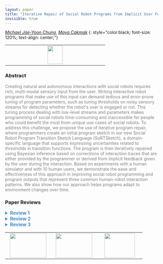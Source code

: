 ```yaml
---
layout: paper
title: "Iterative Repair of Social Robot Programs from Implicit User Feedback via Bayesian Inference"
invisible: true
---
```

*[Michael Jae-Yoon Chung](https://homes.cs.washington.edu/~mjyc/),  [Maya Cakmak](http://www.mayacakmak.com)*
{: style="color:black; font-size: 120%; text-align: center;"}

<table width="20%"> <tr>
<td style="width: 20%; text-align: center;"><a href="http://www.roboticsproceedings.org/rss16/p028.pdf"><img src="{{ site.baseurl }}/images/paper_link.png"
width = "50"  height = "60"/> </a> </td>

</tr></table>

### Abstract
<html><p style="color:gray; font-size: 100%; text-align: justified;">
Creating natural and autonomous interactions with social robots requires rich, multi-modal sensory input from the user. Writing interactive robot programs that make use of this input can demand tedious and error-prone tuning of program parameters, such as tuning thresholds on noisy sensory streams for detecting whether the robot's user is engaged or not. This tuning process dealing with low-level streams and parameters makes programming of social robots time-consuming and inaccessible for people who could benefit the most from unique use cases of social robots. To address this challenge, we propose the use of iterative program repair, where programmers create an initial program sketch in our new Social Robot Program Transition Sketch Language (SoRTSketch), a domain-specific language that supports expressing uncertainties related to thresholds in transition functions. The program is then iteratively repaired using Bayesian inference based on corrections of interaction traces that are either provided by the programmer or derived from implicit feedback given by the user during the interaction. Based on experiments with a human simulator and with 10 human users, we demonstrate the ease and effectiveness of this approach in improving social robot programming and program outputs that represent three common human-robot interaction patterns. We also show how our approach helps programs adapt to environment changes over time.
</p></html>

### Paper Reviews
<details><summary style="font-size:110%; color:#438BCA; cursor: pointer;"><b> Review 1</b></summary>
<p style="color:gray; font-size: 100%; text-align: justified; white-space: pre-line">
Enabling end-users to fine-tune behavior is important for democratizing robot programming. It allows users to personalize behavior without robot programming expertise. The motivation for this work is good, and the paper is relevant to RSS. I appreciate that the authors conducted both simulation and real-world experiments with human subjects. Application of the repair scheme appears to consistently improve the overlap score.  

== Areas for Improvement ==
I have concerns about the technical aspects of the paper. Specifically, the Bayesian update Eqn (2) appears incorrect. In the normalizer:
- what is the index j associated with?
- the sum appears to be over the correct data traces; shouldn't the marginalization be over hole variables? Potentially, this is a typographic error and can be easily corrected. However, if the update is inherently incorrect, the subsequent results would be invalid.  

The posterior update doesn't appear to be closed-form. If I understand correctly, the authors perform numerical integration over discretized parameter sets. However, this implies exponential complexity wrt the number of hole variables. This point should be clarified in the paper since it limits the applicability of the approach to a small number of hole variables.

The input trace doesn't appear to be corrected like the output traces; won't this lead to a "mismatch" between the input and output traces? If so, this could lead to incorrect inference. 

I appreciate that experiments were performed with human users. A potential improvement is to perform a comparison to a control group (e.g., an alternative baseline method), with a proper statistical tests or Bayesian analysis. 

Finally, the paper requires a thorough proof-read to correct typographic errors, e.g., 
- "XXX describe how variables are sampled for execution???" is an unfinished sentence.
- "corrections that are user by" -> "corrections that are used by"
-  \mu_open^iter4 and \mu_open^iter1 appear to be swapped? 
- Table 1 and in-text: "quite" -> "quiet"
- "tunned for" -> "tuned for" 

Overall, I find the key idea of iterative Bayesian program repair interesting, but the presented work appears preliminary. I hope that the authors can address the technical and presentation issues above. 

</p> </details>

<details><summary style="font-size:110%; color:#438BCA; cursor: pointer;"><b> Review 2</b></summary>
<p style="color:gray; font-size: 100%; text-align: justified; white-space: pre-line">
The authors provide a solution to a problem that not only appears in non-expert programming but also when experts intend to program new applications involving social robot behavior. The work is original in the way it attempts to find the unknown variables, sometimes also referred to as magic numbers.
The quality of the paper is promising given the number of experiments and examples that were incorporated within the paper but the paper in the current status needs some more clarification to get a good idea about the impact of the work. 

I had difficulties understanding some parts of the work and its implications properly. Therefore, I believe it will be important to improve the quality and clarity of the paper to ensure that the paper is understandable in all points and its implications are clear to every reader (see details below).
From my point of view, one aspect that could be improved is the motivation and introduction. There is a missing link between the motivation and the approach which gives me the impression the approach is not the right solution to the problem given in the motivation. For example, I have difficulties imagining how a non-expert could choose the right distribution for a hole variable when already to experts the range of values might sometimes be unclear (motivation: how non-experts could find new applications).
I really think the problem stated is very valuable to the community to be solved but following up on the previous point, the contribution could be more complete if it provided a way to deal with completely unknown hole variables. The need to give the probability distribution gives limits to the applicability of the proposed method. On the other hand, the method provides an excellent way for experts to find the unknown variables faster and in a more pleasant way.

Even though the description of the simulation experiment seems detailed enough, I have difficulties to understand how the simulations were done. For example, I did not understand how the sensor data, e.g. head angle, is simulated from intentions. Further, I am unsure about the noisy state traces. Was the noise added to the time of transitions or the length?
For me to evaluate the quality of the user study I would need more information on the users, e.g. did they have previous experience with programming. Further, the lack of statistical tests does leave a doubt on the perceived change in fluency or number of interventions. I can see that the authors might have decided to not apply statistical tests due to the small number of participants and large diversity among them. Still, the reasons for the lack of statistical tests should be stated explicitly. Especially, since the results seem not to support the author's hypothesis completely.

As 3 out of 10 participants did not manage to create a more fluent interaction, I expect a more critical discussion on this limitation. I think it would be more valuable to the community to find that non-experts have difficulties understanding the "Back" button as their knowledge on state machines might be limited or how robot sensors work. Therefore, I do not agree with the conclusion that the experiments prove the feasibility of the approach. I think a thorough rework on the discussion and result section would improve the quality of the work immensely without needing to rerun experiments. To make the results even more convincing, I encourage the authors to collect more data about their participants and to rerun the experiments with at least 20 participants to get significant and more reliable results.
</p> </details>

<details><summary style="font-size:110%; color:#438BCA; cursor: pointer;"><b> Review 3</b></summary>
<p style="color:gray; font-size: 100%; text-align: justified; white-space: pre-line">
===Detailed review===
Overall, the paper is well-written and clear. The paper makes a timely and relevant contribution to the field of robotics and human-robot interaction, where an active field of research is the effective and efficient creation and repair of robot programs, lowering the load on experts and shifting more towards non-experts to provide input and feedback. The contributions are clear and the motivation well explained. Overall, the methodology seems sound and the evaluation is thorough, including simulated and human experiments, as well as including changes in environment and noisy input. Please find my detailed comments below.

===Major===

-	The paper describes three different ‘social robot tasks’ that consist of storytelling, a neck exercise, and open Q&A. Where the three tasks essentially differ, they all require the same type of user feedback (‘go back’, or ‘next’). It would be great if the paper can discuss this approach for more complex situations and how this affects the effectiveness of this approach. For example, what if there is a larger number of potential actions to choose from than three (stop, wait, read) and the 'go back' does not necessarily reflect that instead of action X the alternative is Y, maybe there are many alternatives, and it may even become unfeasible for a human to keep providing feedback until the robot has learned the correct transition, just because it becomes too timely and the user may be reluctant to providing feedback and/or using the technology. Since the paper focuses on social robot actions specifically, I think this is crucial to at least touch upon in a discussion in the paper, maybe if the paper would include a Discussion section to discuss any drawbacks or potential avenues for future work would improve the paper even more. 
-	Similarly, it would be interesting to discuss the limitation of incorrect user feedback, whether on intentional or not. For example, one may turn the head to the left, while the robot said right but not notice that it was the incorrect side (left and right are often mixed by people). In this task, maybe the consequences are negligible, however, in a situation where the error may propagate further through the interaction, it may be worth discussing how to best handle this. Humans who did not fix incorrect transition errors is briefly described in IV.C.4 but not discussed in depth. 
-	Section IV.C 4) Results: the before-repair percentage overlaps as reported in text seem incorrect, I think the value for iter4_open and iter4_neck are accidentally switched, given the numbers shown in Fig. 6 (left). Correct this and maybe (this is minor) the paper could instead report that mean_iter1_neck increased from 0.33 (SD = 0.08) to 0.36 (SD = 0.08), and mean_iter1_open decreased from 0.80 (SD = 0.30) to 0.57 (SD = 0.21), for clarity of reading. Currently, it’s a bit tricky to read in the way they are presented now.
-	One concern I have is that the sample of people used in the experiment (N=10) is small and therefore, it is reasonable not to perform stats, however, the results are reported in a strong manner, talking about strict increases and decreases. I think it is fair to say that this trend is observed, however, maybe tone down the results a bit to align it with the actual evidence that is presented to prevent the results to be overly confidently interpreted by readers. 
-	The conclusion introduces sudden new directions for future work that are not mentioned before, which is not the goal of a conclusion. A conclusion section should summarize what has been discussed in the paper. Maybe it could be called ``conclusion and future work’’ section, but it should talk about avenues for future work in more detail. 

===Minor===

-	In Section III.A. Program Execution, there is an unfinished sentence that needs to be changed: ``XXX describe how variables are samples for execution???’’ Probably, due to the unfinished paragraph the goal of this subsubsection is not clear, maybe it can be included in another section rather than be separate. 
-	In Fig. 4: It could increase clarity to mention ‘dotted line’ in the figure’s caption when talking about `missing transition’ errors.
-	In Section III.B, the paper mentions that speech commands can be used for ‘next’ and ‘go back’ button alternative, however, one must then consider that this is more error prone (e.g. speech recognition errors) in itself as input mechanism. 
-	Very minor (typo): Section III.B, last paragraph: ``To that end the use of interaction repair mechanisms in the state trace need to be converted to state corrections that are user by the repair algorithm’’ – are user/are used. 
-	Very minor: sort the reference numbers, for example [35, 10, 2] – [2, 10, 35]. 
-	In section III.C the paper describes some details about implementation, I would like to ask for clarification if the code will be made available as to promote reuse and continuation of this work also by other researchers?  And if chosen not to release the code, a motivation for this decision would be appreciated.
-	IV.B 1) procedure: ``IterativeBayesRepair (Alg. 2)’’ should be (Alg. 3)
-	Same paragraph IV.B 1) procedure: ``The noisy state trace was computed by adding uniform noisy of [-2,2] to every state changes in the ground truth …’’ should be ‘noisy of [-2,2]’ should be ‘noise’ and ‘every state changes’ should be ‘every state change’
-	Same paragraph IV.B 1) procedure: ``(…) on observing the two first time users’’ – observing two first time users. The paper does not mention them before, so should not say ‘the users’.
-	Paragraph IV.B 2) measures: ``… being sensitive to the length of the interaction of which we control...’’ – ``which we control’’, and also ``we measured the speed of (…) without break in-between iterations’’ – `breaking in-between iterations’, or ‘breaks in between iterations’ or `a break in between iterations’? 
-	IV.B 3) results: ``algorithbms’’ typo.
-	Why not the storytelling task in the evaluation?
-	Why was it set to four repair iterations, was it clear beforehand that this number was enough? 
-	Q&A capitalized in some places not capitalized in others.
-	Section IV.C: ``Over the four iterations, The transition parameters (…)’’ – the should not be capitalized. 
-	Section IV.C.5 ```(...) we conducted an experiment involving one human user who as a participant (…)’’ – who was a participant (typo)
-	Section IV.C.5 ``(…) i.e., the quite room (…) – quiet room (typo) Also in TABLE I. change ‘quite’ to ‘quiet’.
-	Section V. ``the goal of our research is motivating by…’’ -- ``motivated’’ (typo).
-	Section V. ``(..) exploring the interactive system for keep the programmer (…)’’ – ``for keeping the programmer’’ (typo)
 
</p> </details>

<table width="100%"><tr><td style="width: 30%; text-align: center;"><a href="{{ site.baseurl }}/program/papers/27"> <img src="{{ site.baseurl }}/images/previous_icon.png" width = "120"  height = "80"/> </a> </td>

<td style="width: 30%; text-align: center;"><a href="{{ site.baseurl }}/program/papers"> <img src="{{ site.baseurl }}/images/overview_icon.png" width = "120"  height = "80"/> </a> </td> 

<td style="width: 30%; text-align: center;"><a href="{{ site.baseurl }}/program/papers/29"> <img src="{{ site.baseurl }}/images/next_icon.png" width = "100"  height = "80"/> </a> </td> 

</tr></table>

